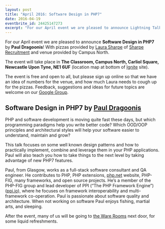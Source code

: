 ```yaml
---
layout: post
title: "April 2016: Software Design in PHP7"
date: 2016-04-19
eventbrite_id: 24425147273
excerpt: "For our April event we are pleased to announce Lightning Talks! With pizzas provided by Laura Sharpe of Sharpe Recruitment and venue provided by Campus North."
---
```

For our April event we are pleased to announce **Software Design in PHP7** by **Paul Dragoonis**!
With pizzas provided by [Laura Sharpe][1] of [Sharpe Recruitment][2] and venue provided by Campus North.

The event will take place in **The Classroom, Campus North, Carliol Square, Newcastle Upon Tyne, NE1 6UF** (location map at bottom of [Ignite][3] site).

The event is free and open to all, but please sign up online so that we have an idea of numbers for the venue, and how much Laura needs to cough up for the pizzas.
Feedback, suggestions and ideas for future topics are welcome on our [Google Group][4].

## Software Design in PHP7 by [Paul Dragoonis][5]

PHP and software development is moving quite fast these days, but which programming paradigms help you write better code?
Which OOD/OOP principles and architectural styles will help your software easier to understand, maintain and grow?

This talk focuses on some well known design patterns and how to practically implement, combine and leverage them in your PHP applications.
Paul will also teach you how to take things to the next level by taking advantage of new PHP7 features.

Paul, from Glasgow, works as a full-stack software consultant and QA engineer.
He contributes to PHP, PHP extensions, [php.net][6] website, PHP-FIG, many frameworks, and open source projects.
He’s a member of the PHP-FIG group and lead developer of PPI (“The PHP Framework Engine”) ([ppi.io][7]), where he focuses on framework interoperability and multi-framework co-operation.
Paul is passionate about software quality and architecture.
When not working on software Paul enjoys fishing, martial arts, and sleeping.

After the event, many of us will be going to [the Ware Rooms][8] next door, for some liquid refreshments.

[1]: https://twitter.com/sharperecruit
[2]: http://sharperecruitment.co.uk/
[3]: http://ignite100.com/
[4]: https://groups.google.com/forum/#!forum/php-north-east
[5]: https://twitter.com/dr4goonis
[6]: http://php.net/
[7]: http://www.ppi.io/
[8]: http://www.eurohostels.co.uk/newcastle/the-ware-rooms/
